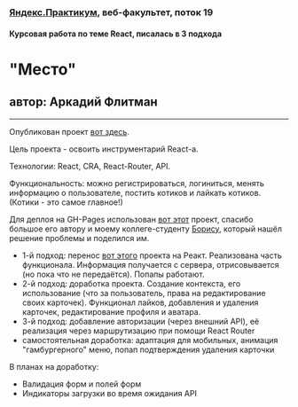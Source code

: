### [Яндекс.Практикум](https://praktikum.yandex.ru), веб-факультет, поток 19
#### Курсовая работа по теме React, писалась в 3 подхода

# "Место"
## автор: Аркадий Флитман
------



Опубликован проект [вот здесь](https://konjvpaljto.github.io/react-mesto-auth/).

Цель проекта - освоить инструментарий React-а.

Технологии: React, CRA, React-Router, API.

Функциональность: можно регистрироваться, логиниться, менять информацию о пользователе, постить котиков и лайкать котиков. (Котики - это самое главное!)

Для деплоя на GH-Pages использован [вот этот](https://github.com/rafgraph/spa-github-pages) проект, спасибо большое его автору и моему коллеге-студенту [Борису](https://github.com/ooohrayyy/), который нашёл решение проблемы и поделился им.

* 1-й подход: перенос [вот этого](https://github.com/konjvpaljto/mesto) проекта на Реакт. Реализована часть функционала. Информация получается с сервера, отрисовывается (но пока что не передаётся). Попапы работают.
* 2-й подход: доработка проекта. Создание контекста, его использование (что за пользователь, права на редактирование своих карточек). Функционал лайков, добавления и удаления карточек, редактирование профиля и аватара.
* 3-й подход: добавление авторизации (через внешний API), её реализация через маршрутизацию при помощи React Router
* самостоятельная доработка: адаптация для мобильных, анимация "гамбургерного" меню, попап подтверждения удаления карточки

В планах на доработку:
* Валидация форм и полей форм
* Индикаторы загрузки во время ожидания API
